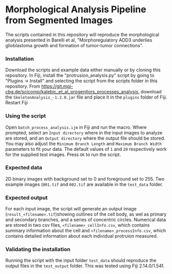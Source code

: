 # Morphological Analysis Pipeline from Segmented Images

The scripts contained in this repository will reproduce the morphological analysis presented in Barelli et al, "Morphoregulatory ADD3 underlies glioblastoma growth and formation of tumor-tumor connections".

### Installation
Download the scripts and example data either manually or by cloning this repository.
In Fiji, install the "protrusion_analysis.py" script by going to "Plugins -> Install" and selecting the script
from the scripts folder in this repository. From https://git.mpi-cbg.de/scicomp/kalebic_et_al_progenitors_processes_analysis, download the `SkeletonAnalysis_-1.2.0.jar` file and place it in the `plugins` folder of Fiji.
Restart Fiji


### Using the script

Open `batch_process_analysis.ijm` in Fiji and run the macro. Where prompted, select an `Input directory` where in the input images to analyze are stored, and an `Output directory` where the output file should be stored. You may also adjust the `Minimum Branch Length` and `Maximum Branch Width` parameters to fit your data. The default values of `1` and `20` respectively work for the supplied test images. Press `OK` to run the script.


### Expected data
2D binary images with background set to 0 and foreground set to 255. Two example images (`001.tif` and `002.tif` are available in the `test_data` folder. 

### Expected output
For each input image, the script will generate an output image (`result_<filename>.tif`)showing outlines of the cell body, as wel as primary and secondary branches, and a series of concentric circles. Numerical data are stored in two csv files, `<filename>_cellInfo.csv`, which contains summary information about the cell and `<filename>_processInfo.csv`, which contains detailed information about each individual protruion measured.

### Validating the installation
Running the script with the input folder `test_data` should reproduce the output files in the `test_output` folder. This was tested using Fiji 2.14.0/1.54f.


